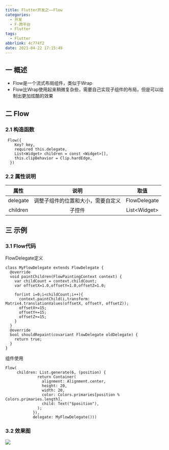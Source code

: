 ```yaml
---
title: Flutter开发之——Flow
categories:
  - 开发
  - F-跨平台
  - Flutter
tags:
  - Flutter
abbrlink: 4c774f2
date: 2021-04-22 17:15:49
---
```

## 一 概述

* Flow是一个流式布局组件，类似于Wrap
* Flow比Wrap使用起来稍微复杂些，需要自己实现子组件的布局，但是可以绘制出更加炫酷的效果

<!--more-->

## 二 Flow

### 2.1 构造函数

```
 Flow({
    Key? key,
    required this.delegate,
    List<Widget> children = const <Widget>[],
    this.clipBehavior = Clip.hardEdge,
  }) 
```

### 2.2 属性说明

|   属性   |                说明                |     取值      |
| :------: | :--------------------------------: | :-----------: |
| delegate | 调整子组件的位置和大小，需要自定义 | FlowDelegate  |
| children |               子控件               | List\<Widget> |

## 三 示例

### 3.1 Flow代码

FlowDelegate定义

```
class MyFlowDelegate extends FlowDelegate {
  @override
  void paintChildren(FlowPaintingContext context) {
    var childCount = context.childCount;
    var offsetX=1.0,offsetY=1.0,offsetZ=1.0;

    for(int i=0;i<childCount;i++){
      context.paintChild(i,transform: Matrix4.translationValues(offsetX, offsetY, offsetZ));
      offsetX+=15;
      offsetY+=15;
      offsetZ+=15;
    }
  }
  @override
  bool shouldRepaint(covariant FlowDelegate oldDelegate) {
    return true;
  }
}
```

组件使用

```
Flow(
     children: List.generate(6, (position) {
              return Container(
                alignment: Alignment.center,
                height: 20,
                width: 20,
                color: Colors.primaries[position % Colors.primaries.length],
                child: Text("$position"),
              );
            }),
            delegate: MyFlowDelegate()))
```

### 3.2 效果图

![][1]


[1]:https://fastly.jsdelivr.net/gh/PGzxc/CDN@master/blog-flutter/flutter-flow-sample.png
